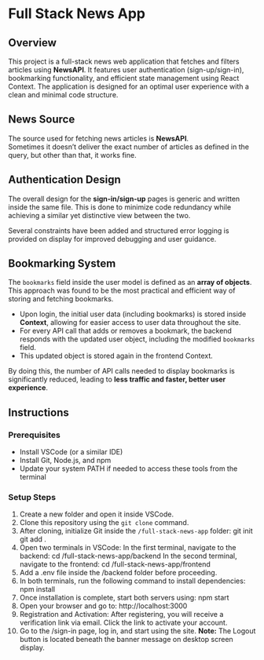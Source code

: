 # Full Stack News App

## Overview

This project is a full-stack news web application that fetches and filters articles using **NewsAPI**. It features user authentication (sign-up/sign-in), bookmarking functionality, and efficient state management using React Context. The application is designed for an optimal user experience with a clean and minimal code structure.

## News Source

The source used for fetching news articles is **NewsAPI**.  
Sometimes it doesn’t deliver the exact number of articles as defined in the query, but other than that, it works fine.

## Authentication Design

The overall design for the **sign-in/sign-up** pages is generic and written inside the same file. This is done to minimize code redundancy while achieving a similar yet distinctive view between the two.

Several constraints have been added and structured error logging is provided on display for improved debugging and user guidance.

## Bookmarking System

The `bookmarks` field inside the user model is defined as an **array of objects**. This approach was found to be the most practical and efficient way of storing and fetching bookmarks.

- Upon login, the initial user data (including bookmarks) is stored inside **Context**, allowing for easier access to user data throughout the site.
- For every API call that adds or removes a bookmark, the backend responds with the updated user object, including the modified `bookmarks` field.
- This updated object is stored again in the frontend Context.

By doing this, the number of API calls needed to display bookmarks is significantly reduced, leading to **less traffic and faster, better user experience**.

## Instructions

### Prerequisites
- Install VSCode (or a similar IDE)
- Install Git, Node.js, and npm
- Update your system PATH if needed to access these tools from the terminal

### Setup Steps

1. Create a new folder and open it inside VSCode.
2. Clone this repository using the `git clone` command.
3. After cloning, initialize Git inside the `/full-stack-news-app` folder:
     git init
     git add .
4. Open two terminals in VSCode:
     In the first terminal, navigate to the backend:
        cd /full-stack-news-app/backend
     In the second terminal, navigate to the frontend:
        cd /full-stack-news-app/frontend
5. Add a .env file inside the /backend folder before proceeding.
6. In both terminals, run the following command to install dependencies:
     npm install
8. Once installation is complete, start both servers using:
     npm start
10. Open your browser and go to:  http://localhost:3000
12. Registration and Activation:
      After registering, you will receive a verification link via email.
      Click the link to activate your account.
13. Go to the /sign-in page, log in, and start using the site.
**Note:** The Logout button is located beneath the banner message on desktop screen display.
